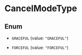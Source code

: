 
# CancelModeType

## Enum


* `GRACEFUL` (value: `"GRACEFUL"`)

* `FORCEFUL` (value: `"FORCEFUL"`)



